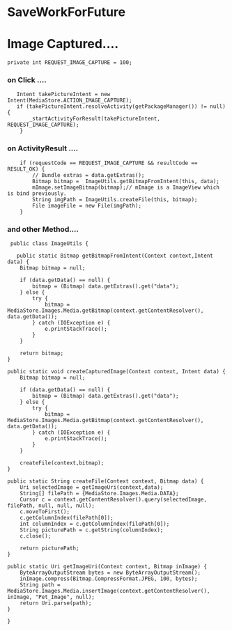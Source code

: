 # SaveWorkForFuture


# Image Captured....

`private int REQUEST_IMAGE_CAPTURE = 100;`

### on Click ....   

       Intent takePictureIntent = new Intent(MediaStore.ACTION_IMAGE_CAPTURE);
       if (takePictureIntent.resolveActivity(getPackageManager()) != null) {
           _startActivityForResult(takePictureIntent, REQUEST_IMAGE_CAPTURE);
        }

### on ActivityResult ....

        if (requestCode == REQUEST_IMAGE_CAPTURE && resultCode == RESULT_OK) {
            // Bundle extras = data.getExtras();
            Bitmap bitmap =  ImageUtils.getBitmapFromIntent(this, data);
            mImage.setImageBitmap(bitmap);// mImage is a ImageView which is bind previously.
            String imgPath = ImageUtils.createFile(this, bitmap);
            File imageFile = new File(imgPath);            
        }

### and other Method....

     public class ImageUtils {
    
       public static Bitmap getBitmapFromIntent(Context context,Intent data) {
        Bitmap bitmap = null;
        
        if (data.getData() == null) {
            bitmap = (Bitmap) data.getExtras().get("data");
        } else {
            try {
                bitmap = MediaStore.Images.Media.getBitmap(context.getContentResolver(), data.getData());
            } catch (IOException e) {
                e.printStackTrace();
            }
        }
        
        return bitmap;
    }
    
    public static void createCapturedImage(Context context, Intent data) {
        Bitmap bitmap = null;
        
        if (data.getData() == null) {
            bitmap = (Bitmap) data.getExtras().get("data");
        } else {
            try {
                bitmap = MediaStore.Images.Media.getBitmap(context.getContentResolver(), data.getData());
            } catch (IOException e) {
                e.printStackTrace();
            }
        }
        
        createFile(context,bitmap);
    }
    
    public static String createFile(Context context, Bitmap data) {
        Uri selectedImage = getImageUri(context,data);
        String[] filePath = {MediaStore.Images.Media.DATA};
        Cursor c = context.getContentResolver().query(selectedImage, filePath, null, null, null);
        c.moveToFirst();
        c.getColumnIndex(filePath[0]);
        int columnIndex = c.getColumnIndex(filePath[0]);
        String picturePath = c.getString(columnIndex);
        c.close();
        
        return picturePath;
    }
    
    public static Uri getImageUri(Context context, Bitmap inImage) {
        ByteArrayOutputStream bytes = new ByteArrayOutputStream();
        inImage.compress(Bitmap.CompressFormat.JPEG, 100, bytes);
        String path = MediaStore.Images.Media.insertImage(context.getContentResolver(), inImage, "Pet_Image", null);
        return Uri.parse(path);
    }
    
    }
